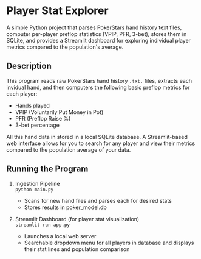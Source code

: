# Player Stat Explorer

A simple Python project that parses PokerStars hand history text files, computer per-player preflop statistics (VPIP, PFR, 3-bet), 
stores them in SQLite, and provides a Streamlit dashboard for exploring individual player metrics compared to the population's average.

## Description
This program reads raw PokerStars hand history `.txt.` files, extracts each invidual hand, and then computers the following basic preflop metrics for each player:
- Hands played
- VPIP (Voluntarily Put Money in Pot)
- PFR (Preflop Raise %)
- 3-bet percentage

All this hand data in stored in a local SQLite database. A Streamlit-based web interface allows for you to search for any player and view their metrics compared to the population average of your data. 

## Running the Program
1. Ingestion Pipeline  
```python main.py```
    - Scans for new hand files and parses each for desired stats
    - Stores results in poker_model.db

2. Streamlit Dashboard (for player stat visualization)  
```streamlit run app.py```
    - Launches a local web server
    - Searchable dropdown menu for all players in database and displays their stat lines and population comparison

